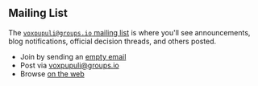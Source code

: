 ## Mailing List

The [`voxpupuli@groups.io` mailing list](https://groups.io/g/voxpupuli/topics)
is where you'll see announcements, blog notifications, official decision threads,
and others posted.
* Join by sending an [empty email](mailto:voxpupuli+subscribe@groups.io)
* Post via [voxpupuli@groups.io](mailto:voxpupuli@groups.io)
* Browse [on the web](https://groups.io/g/voxpupuli/topics)

